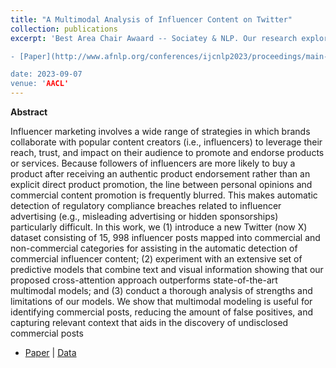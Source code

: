 ```yaml
---
title: "A Multimodal Analysis of Influencer Content on Twitter"
collection: publications
excerpt: 'Best Area Chair Awaard -- Sociatey & NLP. Our research explores the challenges in automatically detecting regulatory compliance breaches in influencer advertising. We introduce a new dataset, and experiments to improve the detection of commercial influencer content.

- [Paper](http://www.afnlp.org/conferences/ijcnlp2023/proceedings/main-long/cdrom/pdf/2023.ijcnlp-long.15.pdf) | [Data](https://github.com/danaesavi/micd-influencer-content-twitter)

date: 2023-09-07
venue: 'AACL'
---
```


**Abstract**

Influencer marketing involves a wide range of strategies in which brands collaborate with popular content creators (i.e., influencers) to
leverage their reach, trust, and impact on their audience to promote and endorse products or services. Because followers of influencers
are more likely to buy a product after receiving an authentic product endorsement rather than an explicit direct product promotion, the
line between personal opinions and commercial content promotion is frequently blurred. This makes automatic detection of regulatory
compliance breaches related to influencer advertising (e.g., misleading advertising or hidden sponsorships) particularly difficult. In this
work, we (1) introduce a new Twitter (now X) dataset consisting of 15, 998 influencer posts mapped into commercial and non-commercial
categories for assisting in the automatic detection of commercial influencer content; (2) experiment with an extensive set of predictive
models that combine text and visual information showing that our proposed cross-attention approach outperforms state-of-the-art multimodal models; and (3) conduct a thorough analysis of strengths and limitations of our models.
We show that multimodal modeling is useful for identifying commercial posts, reducing the amount of false positives, and capturing relevant context that aids in the discovery of undisclosed commercial posts


- [Paper](http://www.afnlp.org/conferences/ijcnlp2023/proceedings/main-long/cdrom/pdf/2023.ijcnlp-long.15.pdf) | [Data](https://github.com/danaesavi/micd-influencer-content-twitter)


